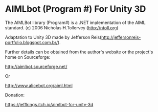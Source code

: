 # AIMLbot (Program #) For Unity 3D

The AIMLBot library (Program#) is a .NET implementation of the AIML standard. (c) 2006 Nicholas H.Tollervey (http://ntoll.org)

Adaptation to Unity 3D made ​​by Jefferson Reis(http://jeffersonreis-portfolio.blogspot.com.br/).

Further details can be obtained from the author's website or the project's home on Sourceforge:

http://aimlbot.sourceforge.net/

Or

http://www.alicebot.org/aiml.html


Donation:

https://jeffkings.itch.io/aimlbot-for-unity-3d
